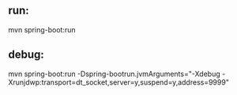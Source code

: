 
## run: 
mvn spring-boot:run

## debug: 
mvn spring-boot:run -Dspring-bootrun.jvmArguments="-Xdebug -Xrunjdwp:transport=dt_socket,server=y,suspend=y,address=9999"
